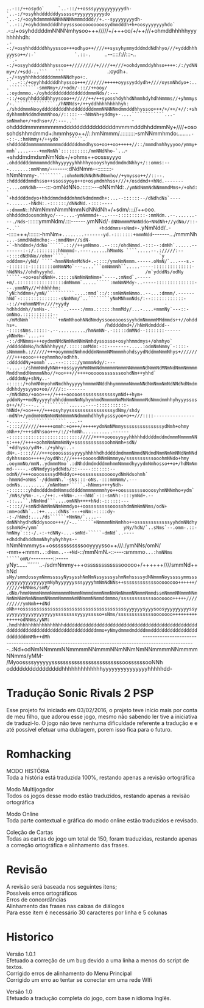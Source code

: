  ``..-::/++osydo`    
                                                                                                                                                                       `..-::/++osssyyyyyyyyyyydh-      
                                                                                                                                                          `..-:/+osyhhdddddddysssso+yyyyyyyyyydo`       
                                                                                                                                             `..-:/+ooyhdmmmmNNNNNNNNNmmmdddd//+.--syyyyyyyydh-         
                                                                                                                                `..-::/+oyhddmmddddhhyysssoooooooooosydmmdddh+h+oosyyyyyyyhdo`          
                                                                                                                   ``.-::/+osyhdddddmNNNNmhysoo+++/////+/+++oo/+/++///+ohmddhhhhhyyyhhhhhdh:            
                                                                                                      ``.--:/+osyhhdddddhhyyssoo+++odhyo++////++sysyhymmydddmddNdhhyo///+ydddhhhyyyso++/:-`             
                                  `.::-.     ``..--::::/://:::-..`                       ``.--:/+osyyhdddddhhhyssoo++/////////+////++///+oohdymmddyhhso++++:/:/ydNNmy+//+sdd-..```   ```                
                             `.:oydh+. `.-/+syyhhhhddddddmmmNNNdhyo+:.      ``..-::/+oyyhhdddddhhyssoo+++///////+++++oyysyyddydh+////oysmNhdyo+:...``````````-smmNmy+//+odm/-:://++ooy/                 
                          .:oydmmmo.-/oyhdddddddddddddddmmmNds/:----::/+osyhhdddddhhyysooo++/////++/++syosshdyhhdNhmmhdyhdhNmmms//+yhmmys/-.```````````````./hNNNds+/++yddhhhhhhhhhyh:                  
                       ./shddmmmNooydddddddddhhddddddddmmmNNNNNmdmmdddhhyssoo+++/+/++/+//:+shdyhhmmhNddmdNmmNhoo//:::::---hNmNh+yddmy+-....````````````...-smNmmho+/+odhso+//:---..``                   
                    `-ohddddmmmmmmmmddddddddddddddddmmmmdddhhddmmNy+////+ososohdshhmdmmd+:hmmhsyo++//::hmNmmm/.:::::::::-smNNmmhmdo:.....````````..--::-.:hmNmmy+/++ydo`   `````.`                      
                   -shddddddmmmmmmmmmmmmdddddddmmdhyso+oo++oo+++++//::/mmmdhmhhyyyoo/ymmy+mmh`....----+mmNmNh`::::::::::/mmNNdNho-`..````````.-+shddmdmdsmNmNds+/+ohms++oosssyyyo`                      
                 .ohddddddmmmmmmddhhyyyyyyhhhhhyoooyshymddmdmdNhhy+/::omms:---.......:mmNhmm/`-------:dNdNmm--:::::::::-hNmNmmy-`.````````.:ohmNmNdNNdNNdNmmho//+ymysso++//::--.                        
                :hddddddmmdhsso++ssossyoyo++o+osymdmhhss+///+/osddmd++hNd.--------....omNdNh`----:::-omNdNNo.:::::::---oNNmNd:``````````./ymNdNmmNdNNmmmdMms+/+ohd:         `                           
              `+hdddddmdyo+hhddmmdmdddmhmdNdmdmmdh+:...--::::::--/dNdhdNs`-----.......-hNdN:.-::::::/dNNdNd.-::::-----:dmmmN:``````````:hNmNmmNmmNmmNdNNdNh+/+sdm/::://++ooo.                           
             `ohhdddmdoosmdmhyo/---....-ymNmmmd+-..----::::::::::-:mmNdm..--.......---./Nds`-:::::::ymmNdm/.:::------.ymNNd/``````````-dNNmmmmMNmNddo+NNdNh+//ydNo//::--..``                            
             +hdddmms+sNmd+-``````````.yNmNdd/..--:::::+++/:::::::-hmNm+`........-------yd.-:::::::+mmmNdd`-------.../mmmNh ```````...-smmdNNdmdho:--:mmdNm+//sdN-                                      
          -`-hhddmd+/ddNo``````.:://++ymNmmo..--:::/ohdNmmd.-:::--:dmNh`......--------:-:/.::::::::hNmmmd-.----......hMmmNs ````.....--.://///:---::::dNdNNo//ohm+````.`                                
         `y odddmm+/yNd/ ````-hmmNNmNmMdNd+.-::::/ymmNmNmmm.-----.oNmN/`...---s.--:::::::-::::::::omNmNMo`---....```omNmmNh``.....-----::::::::::::::-hNdNNs//ohdhyyyhd.                                
         /m`ydddNs/odNy `````-+oo+oshdNmN+.:::::sNmNmNmNmm+`----.:mNmd`.-----+m/.:::::::::::::::::dmNmmm`.....`````:mmNmNMdy-..-----::::::::::::::---.ymmNNy//+hhhhhhm:                                 
        `yN:hddmm+/ymN/``````````....:mmd`::/::smNmNmNmmo..--...:dmmm/.------hNd`-::::::::::::::-sNmNNm/`..````````yNmMNhmmNds/:--::::::::::::--:://+ohmmNMh+////+yydy                                  
        -hdhhddmh//smNs-.`````..----:/mms.::::::hmmMdy/...-....+mmmNy`---::-omNmo.:::::::::::---/mMdNmh```````````+mNmNhoohNNdNmdyssoooooossyyhdmNmmmmMMdmmds++//ohddhs+.                               
        /hdddddmd+//hNmNdmdddd---::::sNms.:::::-.--........../hmNmNN-.-:::::dmMNd--:::::::------yNNmNm-`....---::/dMNmms+++oydmmNMdNmNNmNNmNmhdyssosso+osyhhmmdmys+/ohmhyo`                             
        /ddddddmNo/hdNhhhhyys/.:::::omMdm:-::--------.....:odmNmNmmy`-::::-sNmmmmh.://////+++ooymmmdNmhmdddmNmmmNMmmmmhohdsyydNddmmNmmNhys+/////////+++oooo+++oyhmmho/odhhh.                            
        :ddddddNy+ommh`...---:::::/ymmmmNdy/:----....-:/shmmNmdyNNm++ossyyymMmNmmNdmmmmmNmmmNNmmmmNdNmmNdMNmNdNmmNmmmmMmddhmddNmmmmNho//+oo+++//++++ooooosssssssoohdNm++yhhd`                           
        .ddddmNy+shNy..--:::::/+ohmNNmyohmNmdhhyyyyyhmmmmNNddhhymmmmmNmmmNNdNmNmmNmNdNNdNdNmdmddhhdyysyyoo+oo/////::--------/mNdNmo/+ooo+++//++++ooooosssssssssssssymNd++hym+                           
         yddmNy++mdNyyyyyhyhhddmmmNmNyhymhmdNmmmmNmMmNmNmmmmNdNmmdmmhhyhyyyssoso++/+/:---..`.`````````......----:::::::::::-hNNd+/+oo+++//+++osyhyyssssssssssssssssydNmy/shdy                           
         -mdNh+/ymdmmNmNmNmNmNmmmNNdmmmhdhhyhysssyoo+o++///::::----------------.......``````````````....---::::///////+++++ommh:+o+++/+++++ydmNmNMmmyssssssssssssssydNmh+ohmy                           
          oNh++/+++sdNhsoo+++/://+hmNh...........-------:::::::::::::::::::::::::://///++++oooosysyyhhhhhdddddmddmdmmmNmmmmNNs:+++//++++oohmNmNmmNmNy+sssssssssssoohmNmh+sdN/                           
          `+ddhyso/ydN+.:/+yhhy:..-dN+.-::::////+++oooossssyyyyyhhhhhdhdddddmdmmmNmmdNNdmdNmmNmNmNNdNmNNddyhhssooo+++++/oydNh:///++++oooosdNNmNmmmyo/ssssssssssooohmNNdo+hmy                            
          .ooymmNo/mmN..ydmmmNmo`.:dNhddmdmdddmmhmmNmmmdhyyydmNmhosso++o+/hdNmNmmd-----.-oNNmdyysyddNds/::-----:::::::--odmN//+++oooossssydMNddyo++osssssssoooooydNmNdsohmh`                            
           -hmmNd+oNms`-/ddmmNh.`-sNs:::-oNs.-:::mmNmm/.---odmNs.........`/mNmNmm+`````.-hNmms+++yNdh--:::::::yhdmddddmdmNmmsdddddmmmmmmmmhyo++oosssssssoooosyhmNNNmho+ydm`                             
            `/mNs/yNm-.-.-/++:.-+hNm-.---hNd`-::-smNh:-:::ymNd+.---::...``.hNmNmd```....omNNh++++hNd:-::::::----:::://+smNdNNmNmNNmNmmdyo++oossssssssooosshdmNmNmNNms/odN+                              
             :mm+odNh`..:++....:dNNs`---+mNm:-::::dy--:-/hNmd:..../ds``````+NmNm/`....--dmNNhhydhdNddysooo+++//-..``````+NmmmmNmNmhho++ossssssssssssyyhdmNNdhysshmNd+/ymm`                              
             yNy/hdN/`..sNms`--.omm-.::-hmNmy`:::-/.-:-+dNNy-...-smNd-`````-dmNd`..----+dhddhdhddhmmNhyhyhyhhys-```````-hNmNmmmys++osssssssssssooyyyysso++///:/ymNNs/omN/                               
            -mm++mmm`..:dNmm..--+Nd`-::/mmNmN.-::----:smmmo`...:hmNNms `````omN/`---------::-----yNy:......```````..-/sdmNmmy+++ossssssssssssooooo+/++++++////smmNd++hNd`                               
            sNy/smmdossymNmmssssyNysysshNmNmNssysssyshmNmhssssydNNmmmNoyssssymmsssyyyyyyyyyyyyyyymNyhyyyyyysssyyyyhmNmNdNNs++ssssssssssssoooooooo++++++//////+hNNms/smM/                                
           .dNo/hmmNmmmNmmmNmmmmmmNmmmNmmmdmmmNmmNmNmNmmmNNmmmNmmdssmNmmmNNmmmNNmNmNmNNmNmNNmmmNNmmmNmmmmNmNNmmmNNmmddmmmo/ssssssssssssooooooo+++++//////////ymNmh++dNd                                 
           oNh++ossssssssssssssssssssssssssssssssssssssyyyyyysyyysoosyyyyyyyyyssyyyyyyyyyyyyyyyyyyyssssssssyyyysssso+sNms/sssssssssssssooooooo++++++++++++++odNNms/yNM:                                 
          .hmdhhhhhhhhhhhhhhhhhddddddddddddddddddddddddddddddddddddddddddddddddddddddddddddddddddddddddddddddddddmmo+yNmydmmmdmddddmmddddddddddddddddddddddddmNMh++dMh                                  
          `---------------------------------------------------------------------------------------------------..:Nd+odNmNNmmmNNmmmmNNmmmNNmNNmNmNNmmmmNNmmmmNNmms/yMM-                                  
                                                                                                                /MyoossssyyyyyysssssssssssssssssssssssssoossssssooNNh                                   
                                                                                                                oddddddddddddddddhhhhhhhhhhhhhyyyyyyyyyyyyyyyhhhhhdd-               
                                                                                                        


# Tradução Sonic Rivals 2 PSP

Esse projeto foi iniciado em 03/02/2016, o projeto teve início mais por conta de meu filho, que adorou esse jogo, mesmo não sabendo ler tive a iniciativa de traduzi-lo.
O jogo não teve nenhuma dificuldade referente a tradução e e até possível efetuar uma dublagem, porem isso fica para o futuro.

# Romhacking

MODO HISTÓRIA<br>
Toda a história está traduzida 100%, restando apenas a revisão ortográfica

Modo Multijogador<br>
Todos os jogos desse modo estão traduzidos, restando apenas a revisão ortográfica

Modo Online<br>
Toda parte contextual e gráfica do modo online estão traduzidos e revisado.

Coleção de Cartas<br>
Todas as cartas do jogo um total de 150, foram traduzidas, restando apenas a correção ortográfica e alinhamento das frases.

# Revisão
A revisão será baseada nos seguintes itens;<br>
Possíveis erros ortográficos<br>
Erros de concordâncias<br>
Alinhamento das frases nas caixas de diálogos<br>
Para esse item é necessário 30 caracteres por linha e 5 colunas

# Historico
Versão 1.0.1<br>
Efetuado a correção de um bug devido a uma linha a menos do script de textos.<br>
Corrigido erros de alinhamento do Menu Principal<br>
Corrigido um erro ao tentar se conectar em uma rede WIfi<br>

Versão 1.0<br>
Efetuado a tradução completa do jogo, com base n idioma Inglês.

